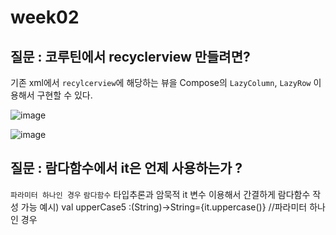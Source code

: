 # week02
## 질문 : 코루틴에서 recyclerview 만들려면? 
기존 xml에서 `recylcerview`에 해당하는 뷰을 Compose의 `LazyColumn`, `LazyRow` 이용해서 구현할 수 있다. 

![image](https://github.com/AndroidStudy2024/03/assets/113662682/b1d049cc-3a64-4ff7-824a-16848ff13162)

![image](https://github.com/AndroidStudy2024/03/assets/113662682/28ae9c88-7105-42ac-9cf8-afd34a1a9374)



## 질문 : 람다함수에서 it은 언제 사용하는가 ? 
`파라미터 하나인 경우`
`람다함수` 타입추론과 암묵적 it 변수 이용해서 간결하게 람다함수 작성 가능 
예시)
val upperCase5 :(String)->String={it.uppercase()} //파라미터 하나인 경우 



